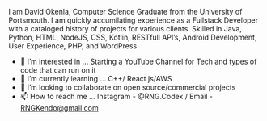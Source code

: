 I am David Okenla, Computer Science Graduate from the University of Portsmouth. I am quickly accumilating experience as a Fullstack Developer with a cataloged history of projects for various clients. Skilled in Java, Python, HTML, NodeJS, CSS, Kotlin, RESTfull API’s, Android Development, User Experience, PHP, and WordPress.
- 👀 I’m interested in ... Starting a YouTube Channel for Tech and types of code that can run on it
- 🌱 I’m currently learning ... C++/ React js/AWS
- 💞️ I’m looking to collaborate on open source/commercial projects
- 📫 How to reach me ... Instagram - @RNG.Codex / Email - RNGKendo@gmail.com

<!---
DOkenla/DOkenla is a ✨ special ✨ repository because its `README.md` (this file) appears on your GitHub profile.
You can click the Preview link to take a look at your changes.
--->
